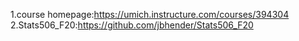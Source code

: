 1.course homepage:https://umich.instructure.com/courses/394304 
2.Stats506_F20:https://github.com/jbhender/Stats506_F20
